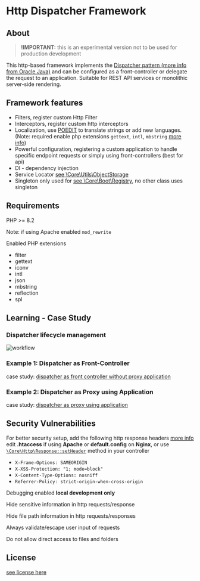 # Http Dispatcher Framework

## About
> **!IMPORTANT:** this is an experimental version not to be used for production development

This http-based framework implements the [Dispatcher pattern (more info from Oracle Java)](https://www.oracle.com/java/technologies/front-controller.html) and can be configured as a front-controller or delegate the request to an application. Suitable for REST API services or monolithic server-side rendering.

## Framework features
- Filters, register custom Http Filter
- Interceptors, register custom http interceptors
- Localization, use [POEDIT](https://poedit.net/) to translate strings or add new languages. (Note: required enable php extensions ```gettext```, ```intl```, ```mbstring``` [more info](#requirements))
- Powerful configuration, registering a custom application to handle specific endpoint requests or simply using front-controllers (best for api)
- DI - dependency injection
- Service Locator [see \Core\Utils\ObjectStorage](/Core/Utils/ObjectStorage.php)
- Singleton only used for [see \Core\Boot\Registry](/Core/Boot/Registry.php), no other class uses singleton

## Requirements
PHP >= 8.2

Note: if using Apache enabled ```mod_rewrite```

Enabled PHP extensions
- filter
- gettext
- iconv
- intl
- json
- mbstring
- reflection
- spl

## Learning - Case Study

### Dispatcher lifecycle management 
![workflow](https://github.com/rosario-fiorella/http-dispatcher-framework/assets/41728059/8b72715c-5bc6-41ed-b7c8-861bb2210021)

### Example 1: Dispatcher as Front-Controller
case study: [dispatcher as front controller without proxy application](https://github.com/rosario-fiorella/micro-framework-http/blob/feature/front-controller/01-example-dispatcher-as-front-controller/index.php)

### Example 2: Dispatcher as Proxy using Application
case study: [dispatcher as proxy using application](https://github.com/rosario-fiorella/micro-framework-http/tree/feature/front-controller/02-example-dispatcher-as-proxy-using-application)

## Security Vulnerabilities
For better security setup, add the following http response headers [more info](https://developer.mozilla.org/en-US/docs/Web/HTTP/Headers) edit **.htaccess** if using **Apache** or **default.config** on **Nginx**, or use [```\Core\Http\Response::setHeader```](/Core/Http/Response.php) method in your controller

- ```X-Frame-Options: SAMEORIGIN```
- ```X-XSS-Protection: "1; mode=block"```
- ```X-Content-Type-Options: nosniff```
- ```Referrer-Policy: strict-origin-when-cross-origin```

Debugging enabled **local development only**

Hide sensitive information in http requests/response

Hide file path information in http requests/responses

Always validate/escape user input of requests

Do not allow direct access to files and folders

## License
[see license here](https://github.com/rosario-fiorella/micro-framework-http/blob/master/LICENSE)